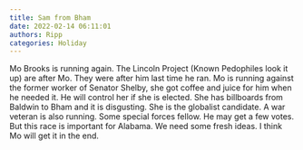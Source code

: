 ```yaml
---
title: Sam from Bham
date: 2022-02-14 06:11:01
authors: Ripp
categories: Holiday
---
```


 Mo Brooks is running again. The Lincoln Project (Known Pedophiles look it up) are after Mo. They were after him last time he ran.  Mo is running against the former worker of Senator Shelby, she got coffee and juice for him when he needed it.  He will control her if she is elected. She has billboards from Baldwin to Bham and it is disgusting. She is the globalist candidate.  A war veteran is also running.  Some special forces fellow. He may get a few votes.  But this race is important for Alabama. We need some fresh ideas.  I think Mo will get it in the end.